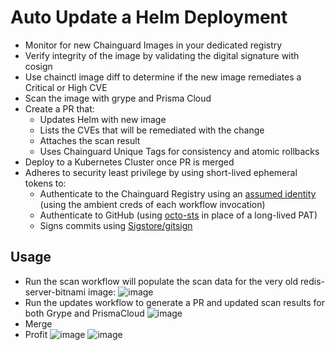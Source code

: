 # Auto Update a Helm Deployment

* Monitor for new Chainguard Images in your dedicated registry
* Verify integrity of the image by validating the digital signature with cosign
* Use chainctl image diff to determine if the new image remediates a Critical or High CVE
* Scan the image with grype and Prisma Cloud
* Create a PR that:
  * Updates Helm with new image
  * Lists the CVEs that will be remediated with the change
  * Attaches the scan result
  * Uses Chainguard Unique Tags for consistency and atomic rollbacks
* Deploy to a Kubernetes Cluster once PR is merged
* Adheres to security least privilege by using short-lived ephemeral tokens to:
  * Authenticate to the Chainguard Registry using an [assumed identity](https://edu.chainguard.dev/chainguard/administration/iam-organizations/assumable-ids/) (using the ambient creds of each workflow invocation)
  * Authenticate to GitHub (using [octo-sts](https://www.chainguard.dev/unchained/the-end-of-github-pats-you-cant-leak-what-you-dont-have) in place of a long-lived PAT) 
  * Signs commits using [Sigstore/gitsign](https://docs.sigstore.dev/cosign/signing/gitsign/)
 
## Usage

* Run the scan workflow will populate the scan data for the very old redis-server-bitnami image: ![image](https://github.com/user-attachments/assets/ebdaca95-efbd-4fe2-a7f1-3b61d782466a)
* Run the updates workflow to generate a PR and updated scan results for both Grype and PrismaCloud ![image](https://github.com/user-attachments/assets/35d81334-3f2c-4263-9e1a-6f6f2dc6f145)
* Merge
* Profit ![image](https://github.com/user-attachments/assets/c0c7b2ef-9963-44d0-981c-db87bf1ce900) ![image](https://github.com/user-attachments/assets/3b8e1090-1520-41de-9b2e-7f36b0a464f0)
